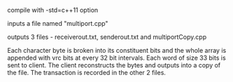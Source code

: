 compile with -std=c++11 option

inputs a file named "multiport.cpp"

outputs 3 files - receiverout.txt, senderout.txt and multiportCopy.cpp


Each character byte is broken into its constituent bits and the whole array is appended with vrc bits at every 32 bit intervals.
Each word of size 33 bits is sent to client. The client reconstructs the bytes and outputs into a copy of the file.
The transaction is recorded in the other 2 files.